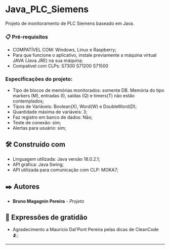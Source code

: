 # Java_PLC_Siemens

Projeto de monitoramento de PLC Siemens baseado em Java.


### 📋 Pré-requisitos
- COMPATÍVEL COM: Windows, Linux e Raspberry;
- Para que funcione o aplicativo, instale previamente a máquina virtual JAVA (Java JRE) na sua máquina;
- Compatível com CLPs: S7300 S71200 S71500

### Especificações do projeto:
- Tipo de blocos de memórias monitorados: somente DB. Memória do tipo markers (M), entradas (I), saídas (Q) e timers(T) não estão contemplados;
- Tipos de Variáveis: Boolean(X), Word(W) e DoubleWord(D);
- Quantidade máxima de variáveis: 3;
- Faz registro em banco de dados: Não;
- Teste de conexão: sim;
- Alertas para usuário: sim;

## 🛠️ Construído com
* Linguagem utilizada: Java versão 18.0.2.1;
* API gráfica: Java Swing;
* API utilizada para comunicação com CLP: MOKA7;

## ✒️ Autores
* **Bruno Magagnin Pereira** - *Projeto*

## 🎁 Expressões de gratidão
* Agradecimento a Maurício Dal'Pont Pereira pelas dicas de CleanCode 🫂;

---
